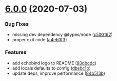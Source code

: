 # [6.0.0](https://github.com/jondot/hygen/compare/v5.0.3...v6.0.0) (2020-07-03)


### Bug Fixes

* missing dev dependency @types/node ([c500162](https://github.com/jondot/hygen/commit/c5001627ee0d932d5ab5f7c740ac9594eafceaed))
* proper exit code ([a4eb0f3](https://github.com/jondot/hygen/commit/a4eb0f37749256a4f72ece2e1dd59988e00fe133))


### Features

* add echobind logo to README ([93dbcdc](https://github.com/jondot/hygen/commit/93dbcdcf6b8889fa3b78e31ba41c8ba82fe6d419))
* add locals defaults to config ([dbebc1b](https://github.com/jondot/hygen/commit/dbebc1b548df59f2564dcca072bc6abcbc3576c2))
* update deps, improve performance ([84b513b](https://github.com/jondot/hygen/commit/84b513b8ceae8d4985776896514bdd27495711f1))



